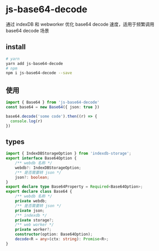 # js-base64-decode

通过 indexDB 和 webworker 优化 base64 decode 速度，适用于频繁调用 base64 decode 场景

## install

```bash
# yarn
yarn add js-base64-decode
# npm
npm i js-base64-decode --save
```

## 使用

```typescript
import { Base64 } from 'js-base64-decode'
const base64 = new Base64({ json: true })

base64.decode('some code').then((r) => {
  console.log(r)
})
```

## types

```typescript
import { IndexDBStorageOption } from 'indexdb-storage';
export interface Base64Option {
    /** webdb 名称 */
    webdb?: IndexDBStorageOption;
    /** 是否需要转 json */
    json?: boolean;
}
export declare type Base64Property = Required<Base64Option>;
export declare class Base64 {
    /** webdb 名称 */
    private webdb;
    /** 是否需要转 json */
    private json;
    /** indexdb */
    private storage?;
    /** web worker */
    private worker?;
    constructor(option: Base64Option);
    decode<R = any>(ctx: string): Promise<R>;
}

```
